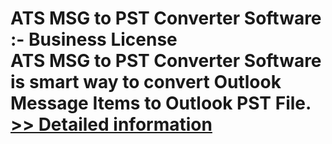 # ATS MSG to PST Converter Software :- Business License<br />ATS MSG to PST Converter Software is smart way to convert Outlook Message Items to Outlook PST File.<br />[>> Detailed information](https://secure.shareit.com/shareit/product.html?productid=300778894&affiliateid=200057808)